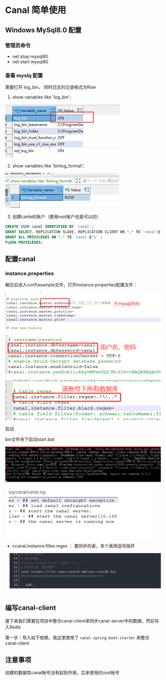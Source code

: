 # Canal 简单使用

## Windows MySql8.0 配置

### 管理员命令

+ net stop mysql80
+ net start mysql80

### 查看 myslq 配置

需要打开 log_bin， 同时日志的记录格式为Row

1. show variables like 'log_bin';

![image-20221117141028909](img/image-20221117141028909.png)

2. show variables like 'binlog_format';

![image-20221117141059717](img/image-20221117141059717.png)

3. 创建canle的账户（使用root账户也是可以的）

~~~Sql
CREATE USER canal IDENTIFIED BY 'canal';
GRANT SELECT, REPLICATION SLAVE, REPLICATION CLIENT ON *.* TO 'canal'@'%';
GRANT ALL PRIVILEGES ON *.* TO 'canal'@'%' ;
FLUSH PRIVILEGES;
~~~



## 配置canal

### instance.properties

解压后进入conf\example文件，打开instance.properties配置文件：

![在这里插入图片描述](img/20210413155238617.png)

![在这里插入图片描述](img/20210413155306510.png)

![在这里插入图片描述](img/20210413155329800.png)

启动

bin文件夹下启动start.bat

![在这里插入图片描述](img/20210413155418533.png)



![image-20221117143039021](img/image-20221117143039021.png)

- ccanal.instance.filter.regex ： 要同步的表，多个表用逗号隔开

![image-20221117143246633](img/image-20221117143246633.png)





## 编写canal-client

接下来我们需要在项目中整合canal-client来同步canal-server中的数据，然后写入Redis

第一步：导入如下依赖，我这里使用了 `canal-spring-boot-starter` 来整合canal-client

## 注意事项

创建的数据库canal帐号没有起到作用，后来使用的root帐号